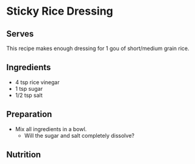# Sticky Rice Dressing

## Serves
This recipe makes enough dressing for 1 gou of short/medium grain rice.

## Ingredients
- 4 tsp rice vinegar
- 1 tsp sugar
- 1/2 tsp salt

## Preparation
- Mix all ingredients in a bowl.
  - Will the sugar and salt completely dissolve?

## Nutrition
